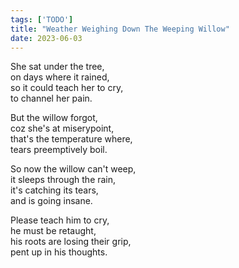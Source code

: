 ```yaml
---
tags: ['TODO']
title: "Weather Weighing Down The Weeping Willow"
date: 2023-06-03
---
```


She sat under the tree,  
on days where it rained,  
so it could teach her to cry,  
to channel her pain.

But the willow forgot,  
coz she's at miserypoint,  
that's the temperature where,  
tears preemptively boil.

So now the willow can't weep,  
it sleeps through the rain,  
it's catching its tears,  
and is going insane.

Please teach him to cry,  
he must be retaught,  
his roots are losing their grip,  
pent up in his thoughts.
